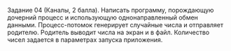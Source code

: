 Задание 04 (Каналы, 2 балла).
Написать программу, порождающую дочерний процесс и
использующую однонаправленный обмен данными.
Процесс-потомок генерирует случайные числа и отправляет родителю.
Родитель выводит числа на экран и в файл.
Количество чисел задается в параметрах запуска приложения.